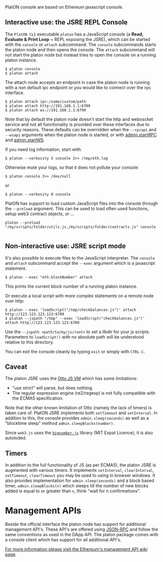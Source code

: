 PlatON console are based on Ethereum javascript console.

## Interactive use: the JSRE REPL  Console

The `PlatON CLI` executable `platon` has a JavaScript console (a **Read, Evaluate & Print Loop** = REPL exposing the JSRE), which can be started with the `console` or `attach` subcommand. The `console` subcommands starts the platon node and then opens the console. The `attach` subcommand will not start the platon node but instead tries to open the console on a running platon instance.

    $ platon console
    $ platon attach

The attach node accepts an endpoint in case the platon node is running with a non default ipc endpoint or you would like to connect over the rpc interface.

    $ platon attach ipc:/some/custom/path
    $ platon attach http://191.168.1.1:6789
    $ platon attach ws://191.168.1.1:6790

Note that by default the platon node doesn't start the http and weboscket service and not all functionality is provided over these interfaces due to security reasons. These defaults can be overridden when the `--rpcapi` and `--wsapi` arguments when the platon node is started, or with [admin.startRPC](admin_startRPC) and [admin.startWS](admin_startWS).

If you need log information, start with:

    $ platon --verbosity 5 console 2>> /tmp/eth.log

Otherwise mute your logs, so that it does not pollute your console:

    $ platon console 2>> /dev/null

or 

    $ platon --verbosity 0 console

PlatON has support to load custom JavaScript files into the console through the `--preload` argument. This can be used to load often used functions, setup web3 contract objects, or ...


```
platon --preload "/my/scripts/folder/utils.js,/my/scripts/folder/contracts.js" console


```


## Non-interactive use: JSRE script mode

It's also possible to execute files to the JavaScript interpreter. The `console` and `attach` subcommand accept the `--exec` argument which is a javascript statement. 

    $ platon --exec "eth.blockNumber" attach

This prints the current block number of a running platon instance.

Or execute a local script with more complex statements on a remote node over http:

    $ platon --exec 'loadScript("/tmp/checkbalances.js")' attach http://123.123.123.123:6789
    $ platon --jspath "/tmp" --exec 'loadScript("checkbalances.js")' attach http://123.123.123.123:6789

Use the `--jspath <path/to/my/js/root>` to set a libdir for your js scripts. Parameters to `loadScript()` with no absolute path will be understood relative to this directory.

You can exit the console cleanly by typing `exit` or simply with `CTRL-C`.

## Caveat 

The platon JSRE uses the [Otto JS VM](https://github.com/robertkrimen/otto) which has some limitations:

* "use strict" will parse, but does nothing.
* The regular expression engine (re2/regexp) is not fully compatible with the ECMA5 specification.

Note that the other known limitation of Otto (namely the lack of timers) is taken care of. PlatON JSRE implements both `setTimeout` and `setInterval`. In addition to this, the console provides `admin.sleep(seconds)` as well as a "blocktime sleep" method `admin.sleepBlocks(number)`. 

Since `web3.js` uses the [`bignumber.js`](https://github.com/MikeMcl/bignumber.js) library (MIT Expat Licence), it is also autoloded.

## Timers

In addition to the full functionality of JS (as per ECMA5), the platon JSRE is augmented with various timers. It implements `setInterval`, `clearInterval`, `setTimeout`, `clearTimeout` you may be used to using in browser windows. It also provides implementation for `admin.sleep(seconds)` and a block based timer, `admin.sleepBlocks(n)` which sleeps till the number of new blocks added is equal to or greater than `n`, think "wait for n confirmations". 

# Management APIs

Beside the official interface the platon node has support for additional management API's. These API's are offered using [JSON-RPC](http://www.jsonrpc.org/specification) and follow the same conventions as used in the DApp API. The platon package comes with a console client which has support for all additional API's.

[For more information please visit the Ethereum's management API wiki page](https://github.com/ethereum/go-ethereum/wiki/Management-APIs).
